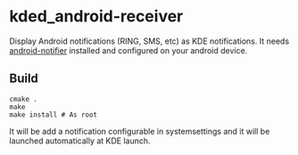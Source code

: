kded_android-receiver
=====================

Display Android notifications (RING, SMS, etc) as KDE notifications.
It needs [android-notifier](http://code.google.com/p/android-notifier) installed and configured on your android device.

Build
------

    cmake .
    make
    make install # As root
    
It will be add a notification configurable in systemsettings and it will be launched automatically at KDE launch.
